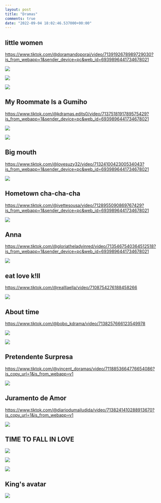 ```yaml
---
layout: post
title: "Dramas"
comments: true
date: "2022-09-04 18:02:46.537000+00:00"
---
```



## little women

https://www.tiktok.com/@doramandoporai/video/7139192678989729030?is_from_webapp=1&sender_device=pc&web_id=6939896441734678021

![](/assets/img/oFVdDRsz3_4b6ad7e925a57d51278cde26a9215cd9.png)

![](/assets/img/oFVdDRsz3_52b02ca68b957bf619bdc74c171e09dd.png)

![](/assets/img/oFVdDRsz3_dd7bce8383a5c729e723d84dfda1ae1f.png)


## My Roommate Is a Gumiho

https://www.tiktok.com/@kdramas.edits0/video/7137518191789575429?is_from_webapp=1&sender_device=pc&web_id=6939896441734678021

![](/assets/img/oFVdDRsz3_f16400237f19598b2e963249b422770f.png)

![](/assets/img/oFVdDRsz3_84676bca74d595ed4ba4b165db42454b.png)

## Big mouth

https://www.tiktok.com/@lovesuzy32/video/7132410042300534043?is_from_webapp=1&sender_device=pc&web_id=6939896441734678021

![](/assets/img/oFVdDRsz3_b3b74e8e87ec7082b64497b5761d4039.png)


## Hometown cha-cha-cha

https://www.tiktok.com/@ivettesousa/video/7128955090869767429?is_from_webapp=1&sender_device=pc&web_id=6939896441734678021

![](/assets/img/oFVdDRsz3_e064e9fddad140452294a088f6ca88ad.png)


## Anna

https://www.tiktok.com/@gloriatheladyinred/video/7135467540364512518?is_from_webapp=1&sender_device=pc&web_id=6939896441734678021

![](/assets/img/oFVdDRsz3_52daa180d5f269c05ab064abf060f26c.png)

## eat love k!ll

https://www.tiktok.com/@realllaella/video/7108754276188458266

![](/assets/img/oFVdDRsz3_ddaf51c779ebb2c1443cda8250ecdf51.png)


## About time

https://www.tiktok.com/@bobo_kdrama/video/7138257666123549978

![](/assets/img/oFVdDRsz3_371c4dcd4d124b0d1c971b70c8351375.png)

![](/assets/img/oFVdDRsz3_43fd7987becba65fdfc8bf58646b09b9.png)

## Pretendente Surpresa

https://www.tiktok.com/@vincent_doramas/video/7118853664776654086?is_copy_url=1&is_from_webapp=v1

![](/assets/img/oFVdDRsz3_7fcd8e1cdda7c1c892c48e34a0848c3e.png)

## Juramento de Amor

https://www.tiktok.com/@diariodumailudida/video/7138241410288913670?is_copy_url=1&is_from_webapp=v1

![](/assets/img/oFVdDRsz3_5b0ae41ff9342eee9242a49c39204b93.png)

## TIME TO FALL IN LOVE

![](/assets/img/oFVdDRsz3_149c26d71ecac48a41283d69db4e2a5e.png)

![](/assets/img/oFVdDRsz3_6ee7e12578973575c53113e1ebee03c2.png)

![](/assets/img/oFVdDRsz3_3df0b6ffe7927df0a868c56ceb8d21c3.png)


## King's avatar

![](/assets/img/oFVdDRsz3_d93baa045dcd25bcd4ee8a7200ca1638.png)





























